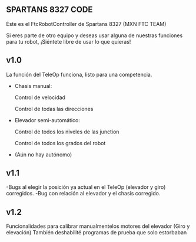 ## SPARTANS 8327 CODE ##
Éste es el FtcRobotController de Spartans 8327 (MXN FTC TEAM)

Si eres parte de otro equipo y deseas usar alguna de nuestras funciones para tu robot, ¡Siéntete libre de usar lo que quieras!

## v1.0 ##
La función del TeleOp funciona, listo para una competencia.
- Chasis manual:

  Control de velocidad
  
  Control de todas las direcciones
  
- Elevador semi-automático:

  Control de todos los niveles de las junction
  
  Control de todos los grados del robot

- (Aún no hay autónomo)

## v1.1 ##
-Bugs al elegir la posición ya actual en el TeleOp (elevador y giro) corregidos.
-Bug con relación al elevador y el chasis corregido.

## v1.2 ##
Funcionalidades para calibrar manualmentelos motores del elevador (Giro y elevación)
También deshabilité programas de prueba que solo estorbaban
